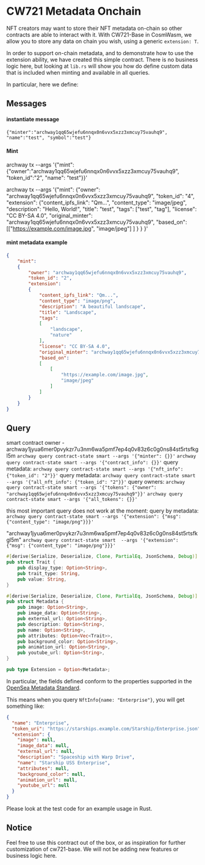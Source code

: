 # CW721 Metadata Onchain

NFT creators may want to store their NFT metadata on-chain so other contracts are able to interact with it.
With CW721-Base in CosmWasm, we allow you to store any data on chain you wish, using a generic `extension: T`.

In order to support on-chain metadata, and to demonstrate how to use the extension ability, we have created this simple contract.
There is no business logic here, but looking at `lib.rs` will show you how do define custom data that is included when minting and
available in all queries.

In particular, here we define:

## Messages
#### instantiate message
`{"minter":"archway1qq65wjefu6nnqx0n6vvx5xzz3xmcuy75vauhq9", "name":"test", "symbol":"test"}`
#### Mint 
archway tx --args '{"mint":{"owner":"archway1qq65wjefu6nnqx0n6vvx5xzz3xmcuy75vauhq9", "token_id":"2", "name": "test"}}'

archway tx --args '{"mint": {"owner": "archway1qq65wjefu6nnqx0n6vvx5xzz3xmcuy75vauhq9", "token_id": "4", "extension": {"content_ipfs_link": "Qm...", "content_type": "image/jpeg", "description": "Hello, World!", "title": "test", "tags": ["test", "tag"], "license": "CC BY-SA 4.0", "original_minter": "archway1qq65wjefu6nnqx0n6vvx5xzz3xmcuy75vauhq9", "based_on": [["https://example.com/image.jpg", "image/jpeg"] ] } } }'

#### mint metadata example
```json
{
    "mint":
    {
        "owner": "archway1qq65wjefu6nnqx0n6vvx5xzz3xmcuy75vauhq9",
        "token_id": "2",
        "extension":
        {
            "content_ipfs_link": "Qm...",
            "content_type": "image/png",
            "description": "A beautiful landscape",
            "title": "Landscape",
            "tags":
            [
                "landscape",
                "nature"
            ],
            "license": "CC BY-SA 4.0",
            "original_minter": "archway1qq65wjefu6nnqx0n6vvx5xzz3xmcuy75vauhq9",
            "based_on":
            [
                [
                    "https://example.com/image.jpg",
                    "image/jpeg"
                ]
            ]
        }
    }
}
```
## Query
smart contract owner - archway1jyua6mer0pvykzr7u3nm6wa5pmf7ep4q0v83z6c0g0ns84st5rtsfkgl5m
`archway query contract-state smart --args '{"minter": {}}'`
`archway query contract-state smart --args '{"contract_info": {}}'`
query metadata: `archway query contract-state smart --args '{"nft_info": {"token_id": "2"}}'`
query metadata: `archway query contract-state smart --args '{"all_nft_info": {"token_id": "2"}}'`
query owners: `archway query contract-state smart --args '{"tokens": {"owner": "archway1qq65wjefu6nnqx0n6vvx5xzz3xmcuy75vauhq9"}}'`
              `archway query contract-state smart --args '{"all_tokens": {}}'`

this most important query does not work at the moment:
query by metadata: `archway query contract-state smart --args '{"extension": {"msg": {"content_type": "image/png"}}}'`

"archway1jyua6mer0pvykzr7u3nm6wa5pmf7ep4q0v83z6c0g0ns84st5rtsfkgl5m"
`archway query contract-state smart  --args '{"extension": {"msg": {"content_type": "image/png"}}}'`


```rust
#[derive(Serialize, Deserialize, Clone, PartialEq, JsonSchema, Debug)]
pub struct Trait {
    pub display_type: Option<String>,
    pub trait_type: String,
    pub value: String,
}

#[derive(Serialize, Deserialize, Clone, PartialEq, JsonSchema, Debug)]
pub struct Metadata {
    pub image: Option<String>,
    pub image_data: Option<String>,
    pub external_url: Option<String>,
    pub description: Option<String>,
    pub name: Option<String>,
    pub attributes: Option<Vec<Trait>>,
    pub background_color: Option<String>,
    pub animation_url: Option<String>,
    pub youtube_url: Option<String>,
}

pub type Extension = Option<Metadata>;
```

In particular, the fields defined conform to the properties supported in the [OpenSea Metadata Standard](https://docs.opensea.io/docs/metadata-standards).


This means when you query `NftInfo{name: "Enterprise"}`, you will get something like:

```json
{
  "name": "Enterprise",
  "token_uri": "https://starships.example.com/Starship/Enterprise.json",
  "extension": {
    "image": null,
    "image_data": null,
    "external_url": null,
    "description": "Spaceship with Warp Drive",
    "name": "Starship USS Enterprise",
    "attributes": null,
    "background_color": null,
    "animation_url": null,
    "youtube_url": null
  }
}
```

Please look at the test code for an example usage in Rust.

## Notice

Feel free to use this contract out of the box, or as inspiration for further customization of cw721-base.
We will not be adding new features or business logic here.
